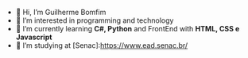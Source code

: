 - 👋 Hi, I’m Guilherme Bomfim
- 👀 I’m interested in programming and technology
- 🌱 I’m currently learning **C#, Python** and FrontEnd with **HTML, CSS e Javascript**
- 📖 I’m studying at [Senac]:https://www.ead.senac.br/






<!---
guito98/guito98 is a ✨ special ✨ repository because its `README.md` (this file) appears on your GitHub profile.
You can click the Preview link to take a look at your changes.
--->
